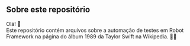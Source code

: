 ## Sobre este repositório
Olá! 🩵  
Este repositório contém arquivos sobre a automação de testes em Robot Framework na página do álbum 1989 da Taylor Swift na Wikipedia. 🎤✨